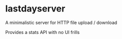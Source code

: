 lastdayserver
=============

A minimalistic server for HTTP file upload / download

Provides a stats API with no UI frills
